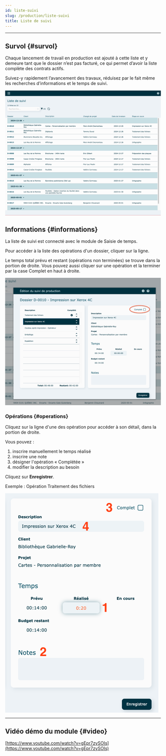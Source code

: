 ```yaml
---
id: liste-suivi
slug: /production/liste-suivi
title: Liste de suivi
---
```


---

## Survol {#survol}

Chaque lancement de travail en production est ajouté à cette liste et y demeure tant que le dossier n’est pas facturé, ce qui permet d’avoir la liste complète des contrats actifs.

Suivez-y rapidement l’avancement des travaux, réduisez par le fait même les recherches d’informations et le temps de suivi.

![](../../static/img/Liste_suivi_01.png)

## Informations {#informations}

La liste de suivi est connecté avec le module de Saisie de temps.

Pour accéder à la liste des opérations d'un dossier, cliquer sur la ligne.

Le temps total prévu et restant (opérations non terminées) se trouve dans la portion de droite.
Vous pouvez aussi cliquer sur une opération et la terminer par la case Complet en haut à droite.

![](../../static/img/Liste_suivi_03.png)

### Opérations {#operations}

Cliquez sur la ligne d'une des opération pour accéder à son détail, dans la portion de droite.

Vous pouvez :

1. inscrire manuellement le temps réalisé
2. inscrire une note
3. désigner l'opération « Complétée »
4. modifier la description au besoin

Cliquez sur **Enregistrer**.

Exemple : Opération Traitement des fichiers

![](../../static/img/Liste_suivi_04.png)

---

## Vidéo démo du module {#video}

[https://www.youtube.com/watch?v=gEpr7zySOIs](https://www.youtube.com/watch?v=gEpr7zySOIs)
